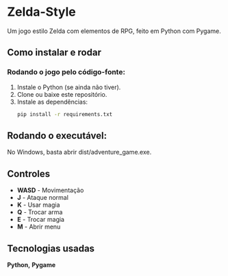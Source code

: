 # Zelda-Style   

Um jogo estilo Zelda com elementos de RPG, feito em Python com Pygame.  

##  Como instalar e rodar  

### Rodando o jogo pelo código-fonte:  
1. Instale o Python (se ainda não tiver).  
2. Clone ou baixe este repositório.  
3. Instale as dependências:  
   ```bash
   pip install -r requirements.txt

## Rodando o executável:
No Windows, basta abrir dist/adventure_game.exe.
##  Controles
- **WASD** - Movimentação  
- **J** - Ataque normal  
- **K** - Usar magia  
- **Q** - Trocar arma  
- **E** - Trocar magia  
- **M** - Abrir menu  
##  Tecnologias usadas 
**Python,**
**Pygame**